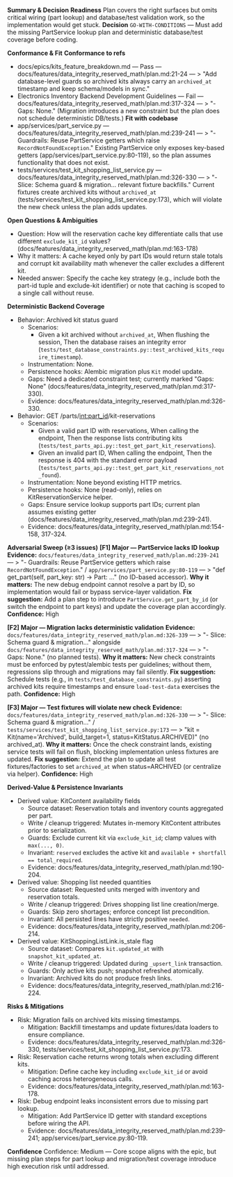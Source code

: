 **Summary & Decision**
**Readiness**
Plan covers the right surfaces but omits critical wiring (part lookup) and database/test validation work, so the implementation would get stuck.
**Decision**
`GO-WITH-CONDITIONS` — Must add the missing PartService lookup plan and deterministic database/test coverage before coding.

**Conformance & Fit**
**Conformance to refs**
- docs/epics/kits_feature_breakdown.md — Pass — docs/features/data_integrity_reserved_math/plan.md:21-24 — > "Add database-level guards so archived kits always carry an `archived_at` timestamp and keep schema/models in sync."
- Electronics Inventory Backend Development Guidelines — Fail — docs/features/data_integrity_reserved_math/plan.md:317-324 — > "- Gaps: None." (Migration introduces a new constraint but the plan does not schedule deterministic DB/tests.)
**Fit with codebase**
- app/services/part_service.py — docs/features/data_integrity_reserved_math/plan.md:239-241 — > "- Guardrails: Reuse PartService getters which raise `RecordNotFoundException`." Existing PartService only exposes key-based getters (app/services/part_service.py:80-119), so the plan assumes functionality that does not exist.
- tests/services/test_kit_shopping_list_service.py — docs/features/data_integrity_reserved_math/plan.md:326-330 — > "- Slice: Schema guard & migration... relevant fixture backfills." Current fixtures create archived kits without `archived_at` (tests/services/test_kit_shopping_list_service.py:173), which will violate the new check unless the plan adds updates.

**Open Questions & Ambiguities**
- Question: How will the reservation cache key differentiate calls that use different `exclude_kit_id` values? (docs/features/data_integrity_reserved_math/plan.md:163-178)
- Why it matters: A cache keyed only by part IDs would return stale totals and corrupt kit availability math whenever the caller excludes a different kit.
- Needed answer: Specify the cache key strategy (e.g., include both the part-id tuple and exclude-kit identifier) or note that caching is scoped to a single call without reuse.

**Deterministic Backend Coverage**
- Behavior: Archived kit status guard
  - Scenarios:
    - Given a kit archived without `archived_at`, When flushing the session, Then the database raises an integrity error (`tests/test_database_constraints.py::test_archived_kits_require_timestamp`).
  - Instrumentation: None.
  - Persistence hooks: Alembic migration plus `Kit` model update.
  - Gaps: Need a dedicated constraint test; currently marked "Gaps: None" (docs/features/data_integrity_reserved_math/plan.md:317-330).
  - Evidence: docs/features/data_integrity_reserved_math/plan.md:326-330.
- Behavior: GET /parts/<int:part_id>/kit-reservations
  - Scenarios:
    - Given a valid part ID with reservations, When calling the endpoint, Then the response lists contributing kits (`tests/test_parts_api.py::test_get_part_kit_reservations`).
    - Given an invalid part ID, When calling the endpoint, Then the response is 404 with the standard error payload (`tests/test_parts_api.py::test_get_part_kit_reservations_not_found`).
  - Instrumentation: None beyond existing HTTP metrics.
  - Persistence hooks: None (read-only), relies on KitReservationService helper.
  - Gaps: Ensure service lookup supports part IDs; current plan assumes existing getter (docs/features/data_integrity_reserved_math/plan.md:239-241).
  - Evidence: docs/features/data_integrity_reserved_math/plan.md:154-158, 317-324.

**Adversarial Sweep (≥3 issues)**
**[F1] Major — PartService lacks ID lookup**
**Evidence:** `docs/features/data_integrity_reserved_math/plan.md:239-241` — > "- Guardrails: Reuse PartService getters which raise `RecordNotFoundException`." / `app/services/part_service.py:80-119` — > "def get_part(self, part_key: str) -> Part: ..." (no ID-based accessor).
**Why it matters:** The new debug endpoint cannot resolve a part by ID, so implementation would fail or bypass service-layer validation.
**Fix suggestion:** Add a plan step to introduce `PartService.get_part_by_id` (or switch the endpoint to part keys) and update the coverage plan accordingly.
**Confidence:** High

**[F2] Major — Migration lacks deterministic validation**
**Evidence:** `docs/features/data_integrity_reserved_math/plan.md:326-339` — > "- Slice: Schema guard & migration..." alongside `docs/features/data_integrity_reserved_math/plan.md:317-324` — > "- Gaps: None." (no planned tests).
**Why it matters:** New check constraints must be enforced by pytest/alembic tests per guidelines; without them, regressions slip through and migrations may fail silently.
**Fix suggestion:** Schedule tests (e.g., in `tests/test_database_constraints.py`) asserting archived kits require timestamps and ensure `load-test-data` exercises the path.
**Confidence:** High

**[F3] Major — Test fixtures will violate new check**
**Evidence:** `docs/features/data_integrity_reserved_math/plan.md:326-330` — > "- Slice: Schema guard & migration..." / `tests/services/test_kit_shopping_list_service.py:173` — > "kit = Kit(name='Archived', build_target=1, status=KitStatus.ARCHIVED)" (no archived_at).
**Why it matters:** Once the check constraint lands, existing service tests will fail on flush, blocking implementation unless fixtures are updated.
**Fix suggestion:** Extend the plan to update all test fixtures/factories to set `archived_at` when status=ARCHIVED (or centralize via helper).
**Confidence:** High

**Derived-Value & Persistence Invariants**
- Derived value: KitContent availability fields
  - Source dataset: Reservation totals and inventory counts aggregated per part.
  - Write / cleanup triggered: Mutates in-memory KitContent attributes prior to serialization.
  - Guards: Exclude current kit via `exclude_kit_id`; clamp values with `max(..., 0)`.
  - Invariant: `reserved` excludes the active kit and `available + shortfall == total_required`.
  - Evidence: docs/features/data_integrity_reserved_math/plan.md:190-204.
- Derived value: Shopping list needed quantities
  - Source dataset: Requested units merged with inventory and reservation totals.
  - Write / cleanup triggered: Drives shopping list line creation/merge.
  - Guards: Skip zero shortages; enforce concept list precondition.
  - Invariant: All persisted lines have strictly positive `needed`.
  - Evidence: docs/features/data_integrity_reserved_math/plan.md:206-214.
- Derived value: KitShoppingListLink.is_stale flag
  - Source dataset: Compares `kit.updated_at` with `snapshot_kit_updated_at`.
  - Write / cleanup triggered: Updated during `_upsert_link` transaction.
  - Guards: Only active kits push; snapshot refreshed atomically.
  - Invariant: Archived kits do not produce fresh links.
  - Evidence: docs/features/data_integrity_reserved_math/plan.md:216-224.

**Risks & Mitigations**
- Risk: Migration fails on archived kits missing timestamps.
  - Mitigation: Backfill timestamps and update fixtures/data loaders to ensure compliance.
  - Evidence: docs/features/data_integrity_reserved_math/plan.md:326-330, tests/services/test_kit_shopping_list_service.py:173.
- Risk: Reservation cache returns wrong totals when excluding different kits.
  - Mitigation: Define cache key including `exclude_kit_id` or avoid caching across heterogeneous calls.
  - Evidence: docs/features/data_integrity_reserved_math/plan.md:163-178.
- Risk: Debug endpoint leaks inconsistent errors due to missing part lookup.
  - Mitigation: Add PartService ID getter with standard exceptions before wiring the API.
  - Evidence: docs/features/data_integrity_reserved_math/plan.md:239-241; app/services/part_service.py:80-119.

**Confidence**
Confidence: Medium — Core scope aligns with the epic, but missing plan steps for part lookup and migration/test coverage introduce high execution risk until addressed.
